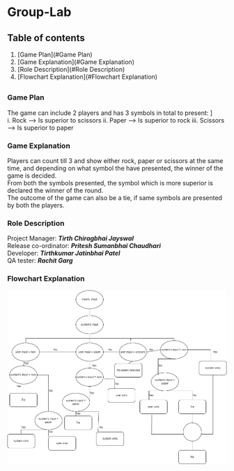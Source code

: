 # Group-Lab

## Table of contents
1. [Game Plan](#Game Plan)
2. [Game Explanation](#Game Explanation)
3. [Role Description](#Role Description)
4. [Flowchart Explanation](#Flowchart Explanation)
 ##

### Game Plan
The game can include 2 players and has 3 symbols in total to present: ]
<br>
 i.    Rock     -->     Is superior to scissors
 ii.   Paper    -->     Is superior to rock
 iii.  Scissors -->     Is superior to paper <br>

### Game Explanation
Players can count till 3 and show either rock, paper or scissors at the same time, and depending on what symbol the have presented, the winner of the game is decided.<br>
From both the symbols presented, the symbol which is more superior is declared the winner of the round. <br>
The outcome of the game can also be a tie, if same symbols are presented by both the players. <br>

### Role Description
Project Manager: **_Tirth Chiragbhai Jayswal_** <br>
Release co-ordinator: **_Pritesh Sumanbhai Chaudhari_** <br>
Developer: **_Tirthkumar Jatinbhai Patel_** <br>
QA tester:  **_Rachit Garg_** <br>

### Flowchart Explanation
 <img src="./flowchart_group1_drawio.png"
     alt="Network Topology image not found"
     style="float: left; margin-right: 10px;" />
 ##
